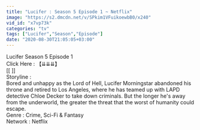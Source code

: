 ```yaml
---
title: "Lucifer : Season 5 Episode 1 ~ Netflix"
image: "https://s2.dmcdn.net/v/SPkim1VFuikoewbB0/x240"
vid_id: "x7vp73k"
categories: "tv"
tags: ["Lucifer","Season","Episode"]
date: "2020-08-30T21:05:05+03:00"
---
```

Lucifer Season 5 Episode 1  <br>Click Here : 【⇊⇊⇊】  <br>[[  ]]  <br>Storyline :  <br>Bored and unhappy as the Lord of Hell, Lucifer Morningstar abandoned his throne and retired to Los Angeles, where he has teamed up with LAPD detective Chloe Decker to take down criminals. But the longer he's away from the underworld, the greater the threat that the worst of humanity could escape.  <br>Genre : Crime, Sci-Fi &amp; Fantasy  <br>Network : Netflix
